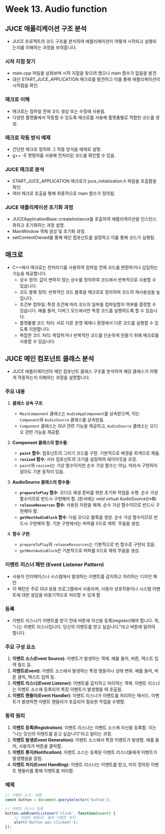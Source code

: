 # Week 13. Audio function
## JUCE 애플리케이션 구조 분석
 - JUCE 프로젝트의 코드 구조를 분석하여 애플리케이션이 어떻게 시작되고 실행되는지를 이해하는 과정을 보여줍니다.

### 시작 지점 찾기
- main.cpp 파일을 살펴보며 시작 지점을 찾으려 했으나 main 함수가 없음을 발견.
- 대신 START_JUCE_APPLICATION 매크로를 발견하고 이를 통해 애플리케이션이 시작됨을 확인.

### 매크로 이해
- 매크로는 컴파일 전에 코드 생성 또는 수정에 사용됨.
- 다양한 플랫폼에서 작동할 수 있도록 매크로를 사용해 플랫폼별로 적합한 코드를 생성.

### 매크로 작동 방식 예제
- 간단한 매크로 정의와 그 작동 방식을 예제로 설명.
- g++ -E 명령어를 사용해 전처리된 코드를 확인할 수 있음.

### JUCE 매크로 분석
- START_JUCE_APPLICATION 매크로가 juce_initialization.h 파일을 호출함을 확인.
- 여러 매크로 호출을 통해 최종적으로 main 함수가 정의됨.

### JUCE 애플리케이션 초기화 과정
- JUCEApplicationBase::createInstance를 호출하여 애플리케이션을 인스턴스화하고 초기화하는 과정 설명.
- MainWindow 객체 생성 및 초기화 과정.
- setContentOwned를 통해 메인 컴포넌트를 설정하고 이를 통해 코드가 실행됨.

## 매크로
- C++에서 매크로는 전처리기를 사용하여 컴파일 전에 코드를 변환하거나 삽입하는 기능을 제공합니다.
  - 상수 정의: 값이 변하지 않는 상수를 정의하여 코드에서 반복적으로 사용할 수 있습니다.
  - 코드 블록 정의: 반복적인 코드 블록을 매크로로 정의하여 코드의 재사용성을 높입니다.
  - 조건부 컴파일: 특정 조건에 따라 코드의 일부를 컴파일할지 여부를 결정할 수 있습니다. 예를 들어, 디버그 모드에서만 특정 코드를 실행하도록 할 수 있습니다.
  - 플랫폼별 코드 처리: 서로 다른 운영 체제나 환경에서 다른 코드를 실행할 수 있도록 지원합니다.
  - 복잡한 코드 처리: 복잡하거나 반복적인 코드를 단순하게 만들기 위해 매크로를 사용할 수 있습니다.

## JUCE 메인 컴포넌트 클래스 분석 
- JUCE 애플리케이션의 메인 컴포넌트 클래스 구조를 분석하여 해당 클래스가 어떻게 작동하는지 이해하는 과정을 설명합니다.

### 주요 내용
1. **클래스 상속 구조**:
   - `MainComponent` 클래스는 `AudioAppComponent`를 상속받으며, 이는 `Component`와 `AudioSource` 클래스를 상속받음.
   - `Component` 클래스는 GUI 관련 기능을 제공하고, `AudioSource` 클래스는 오디오 관련 기능을 제공함.

2. **Component 클래스의 함수들**:
   - **`paint` 함수**: 컴포넌트의 그리기 코드를 구현. 기본적으로 배경을 회색으로 채움.
   - **`resized` 함수**: 서브 컴포넌트의 크기를 설정하여 레이아웃을 조정.
   - `paint`와 `resized`는 가상 함수이지만 순수 가상 함수는 아님. 따라서 구현하지 않아도 기본 동작이 있음.

3. **AudioSource 클래스의 함수들**:
   - **`prepareToPlay` 함수**: 오디오 재생 준비를 위한 초기화 작업을 수행. 순수 가상 함수이므로 반드시 구현해야 함. (문서에는 void virtual AudioSource()**=0**)
   - **`releaseResources` 함수**: 사용된 자원을 해제. 순수 가상 함수이므로 반드시 구현해야 함.
   - **`getNextAudioBlock` 함수**: 다음 오디오 블록을 생성. 순수 가상 함수이므로 반드시 구현해야 함. 기본 구현에서는 버퍼를 0으로 채워` 무음을 생성.

4. **함수 구현**:
   - `prepareToPlay`와 `releaseResources`는 기본적으로 빈 함수로 구현되 있음.
   - `getNextAudioBlock`은 기본적으로 버퍼를 0으로 채워 무음을 생성.


### 이벤트 리스너 패턴 (Event Listener Pattern)
- 사용자 인터페이스나 시스템에서 발생하는 이벤트를 감지하고 처리하는 디자인 패턴
- 이 패턴은 주로 GUI 응용 프로그램에서 사용되며, 사용자 상호작용이나 시스템 이벤트에 대한 응답을 비동기적으로 처리할 수 있게 함

### 등록
- 이벤트 리스너가 이벤트를 받기 전에 버튼에 자신을 등록(register)해야 합니다. 즉, "나는 이벤트 리스너입니다. 당신의 이벤트를 받고 싶습니다."라고 버튼에 알려야 합니다.

### 주요 구성 요소

1. **이벤트 소스(Event Source)**: 이벤트가 발생하는 객체. 예를 들어, 버튼, 텍스트 입력 필드 등.
2. **이벤트(Event)**: 이벤트 소스에서 발생하는 특정 행동이나 상태 변화. 예를 들어, 버튼 클릭, 텍스트 입력 등.
3. **이벤트 리스너(Event Listener)**: 이벤트를 감지하고 처리하는 객체. 이벤트 리스너는 이벤트 소스에 등록되어 특정 이벤트가 발생했을 때 호출됨.
4. **이벤트 핸들러(Event Handler)**: 이벤트 리스너가 이벤트를 처리하는 메서드. 이벤트가 발생하면 이벤트 핸들러가 호출되어 필요한 작업을 수행함.

### 동작 원리

1. **이벤트 등록(Registration)**: 이벤트 리스너는 이벤트 소스에 자신을 등록함. 이는 "나는 당신의 이벤트를 듣고 싶습니다"라고 알리는 과정.
2. **이벤트 발생(Event Generation)**: 이벤트 소스에서 특정 이벤트가 발생함. 예를 들어, 사용자가 버튼을 클릭함.
3. **이벤트 통지(Notification)**: 이벤트 소스는 등록된 이벤트 리스너들에게 이벤트가 발생했음을 알림.
4. **이벤트 처리(Event Handling)**: 이벤트 리스너는 이벤트를 받고, 미리 정의된 이벤트 핸들러를 통해 이벤트를 처리함.

### 예제

```javascript
// 이벤트 소스: 버튼
const button = document.querySelector('button');

// 이벤트 리스너 등록
button.addEventListener('click', function(event) {
    // 이벤트 핸들러: 클릭 이벤트 처리
    alert('Button was clicked!');
});